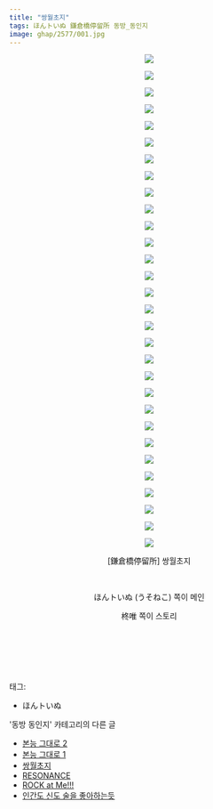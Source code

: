 ```yaml
---
title: "쌍월초지"
tags: ほんトいぬ 鎌倉橋停留所 동방_동인지
image: ghap/2577/001.jpg
---
```

<div class="article">
<p style="text-align: center; clear: none; float: none;"><img src="{{ site.nasurl }}/ghap/2577/001.jpg"/></p>
<p style="text-align: center; clear: none; float: none;"><img src="{{ site.nasurl }}/ghap/2577/002.jpg"/></p>
<p style="text-align: center; clear: none; float: none;"><img src="{{ site.nasurl }}/ghap/2577/003.jpg"/></p>
<p style="text-align: center; clear: none; float: none;"><img src="{{ site.nasurl }}/ghap/2577/004.jpg"/></p>
<p style="text-align: center; clear: none; float: none;"><img src="{{ site.nasurl }}/ghap/2577/005.jpg"/></p>
<p style="text-align: center; clear: none; float: none;"><img src="{{ site.nasurl }}/ghap/2577/006.jpg"/></p>
<p style="text-align: center; clear: none; float: none;"><img src="{{ site.nasurl }}/ghap/2577/007.jpg"/></p>
<p style="text-align: center; clear: none; float: none;"><img src="{{ site.nasurl }}/ghap/2577/008.jpg"/></p>
<p style="text-align: center; clear: none; float: none;"><img src="{{ site.nasurl }}/ghap/2577/009.jpg"/></p>
<p style="text-align: center; clear: none; float: none;"><img src="{{ site.nasurl }}/ghap/2577/010.jpg"/></p>
<p style="text-align: center; clear: none; float: none;"><img src="{{ site.nasurl }}/ghap/2577/011.jpg"/></p>
<p style="text-align: center; clear: none; float: none;"><img src="{{ site.nasurl }}/ghap/2577/012.jpg"/></p>
<p style="text-align: center; clear: none; float: none;"><img src="{{ site.nasurl }}/ghap/2577/013.jpg"/></p>
<p style="text-align: center; clear: none; float: none;"><img src="{{ site.nasurl }}/ghap/2577/014.jpg"/></p>
<p style="text-align: center; clear: none; float: none;"><img src="{{ site.nasurl }}/ghap/2577/015.jpg"/></p>
<p style="text-align: center; clear: none; float: none;"><img src="{{ site.nasurl }}/ghap/2577/016.jpg"/></p>
<p style="text-align: center; clear: none; float: none;"><img src="{{ site.nasurl }}/ghap/2577/017.jpg"/></p>
<p style="text-align: center; clear: none; float: none;"><img src="{{ site.nasurl }}/ghap/2577/018.jpg"/></p>
<p style="text-align: center; clear: none; float: none;"><img src="{{ site.nasurl }}/ghap/2577/019.jpg"/></p>
<p style="text-align: center; clear: none; float: none;"><img src="{{ site.nasurl }}/ghap/2577/020.jpg"/></p>
<p style="text-align: center; clear: none; float: none;"><img src="{{ site.nasurl }}/ghap/2577/021.jpg"/></p>
<p style="text-align: center; clear: none; float: none;"><img src="{{ site.nasurl }}/ghap/2577/022.jpg"/></p>
<p style="text-align: center; clear: none; float: none;"><img src="{{ site.nasurl }}/ghap/2577/023.jpg"/></p>
<p style="text-align: center; clear: none; float: none;"><img src="{{ site.nasurl }}/ghap/2577/024.jpg"/></p>
<p style="text-align: center; clear: none; float: none;"><img src="{{ site.nasurl }}/ghap/2577/025.jpg"/></p>
<p style="text-align: center; clear: none; float: none;"><img src="{{ site.nasurl }}/ghap/2577/026.jpg"/></p>
<p style="text-align: center; clear: none; float: none;"><img src="{{ site.nasurl }}/ghap/2577/027.jpg"/></p>
<p style="text-align: center; clear: none; float: none;"><img src="{{ site.nasurl }}/ghap/2577/028.jpg"/></p>
<p style="text-align: center; clear: none; float: none;"><img src="{{ site.nasurl }}/ghap/2577/029.jpg"/></p>
<p style="text-align: center; clear: none; float: none;"><img src="{{ site.nasurl }}/ghap/2577/030.jpg"/></p>
<p style="text-align: center; clear: none; float: none;">[鎌倉橋停留所] 쌍월초지</p>
<p style="text-align: center; clear: none; float: none;"><br/></p>
<p style="text-align: center; clear: none; float: none;">ほんトいぬ (うそねこ) 쪽이 메인</p>
<p style="text-align: center; clear: none; float: none;">柊唯 쪽이 스토리</p>
<p style="text-align: center; clear: none; float: none;"><br/></p>
<p style="text-align: center; clear: none; float: none;"><br/></p>
<p><br/></p>
</div><div class="tagTrail">
<p>태그: </p>
<ul>
<li>ほんトいぬ</li>
</ul>
</div><div class="another">
<p>'동방 동인지' 카테고리의 다른 글</p>
<ul>
<li><a href="/2016-10-14-ghap_2579">본능 그대로 2</a></li>
<li><a href="/2016-10-14-ghap_2578">본능 그대로 1</a></li>
<li><a href="/2016-10-14-ghap_2577">쌍월초지</a></li>
<li><a href="/2016-10-14-ghap_2575">RESONANCE</a></li>
<li><a href="/2016-10-14-ghap_2574">ROCK at Me!!!</a></li>
<li><a href="/2016-10-13-ghap_2573">인간도 신도 술을 좋아하는듯</a></li>
</ul>
</div><div class="cb_module cb_fluid">
<div class="cb_wrt cb_profile">
</div><!-- commentList close -->
</div>